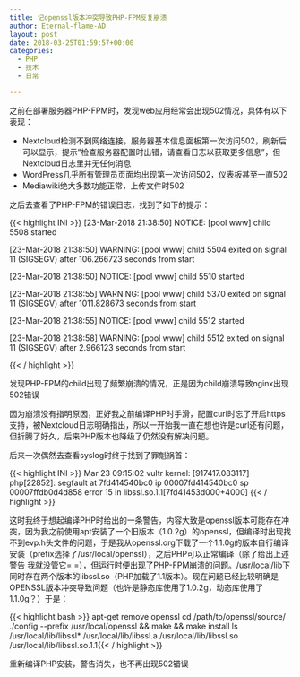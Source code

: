 ```yaml
---
title: 记openssl版本冲突导致PHP-FPM反复崩溃
author: Eternal-flame-AD
layout: post
date: 2018-03-25T01:59:57+00:00
categories:
  - PHP
  - 技术
  - 日常

---
```

之前在部署服务器PHP-FPM时，发现web应用经常会出现502情况，具体有以下表现：

<!--more-->

  * Nextcloud检测不到网络连接，服务器基本信息面板第一次访问502，刷新后可以显示，提示&#8221;检查服务器配置时出错，请查看日志以获取更多信息&#8221;，但Nextcloud日志里并无任何消息
  * WordPress几乎所有管理员页面均出现第一次访问502，仪表板甚至一直502
  * Mediawiki绝大多数功能正常，上传文件时502

之后去查看了PHP-FPM的错误日志，找到了如下的提示：

{{< highlight INI >}}
[23-Mar-2018 21:38:50] NOTICE: [pool www] child 5508 started
  
[23-Mar-2018 21:38:50] WARNING: [pool www] child 5504 exited on signal 11 (SIGSEGV) after 106.266723 seconds from start
  
[23-Mar-2018 21:38:50] NOTICE: [pool www] child 5510 started
  
[23-Mar-2018 21:38:55] WARNING: [pool www] child 5370 exited on signal 11 (SIGSEGV) after 1011.828673 seconds from start
  
[23-Mar-2018 21:38:55] NOTICE: [pool www] child 5512 started
  
[23-Mar-2018 21:38:58] WARNING: [pool www] child 5512 exited on signal 11 (SIGSEGV) after 2.966123 seconds from start

{{< / highlight >}}

发现PHP-FPM的child出现了频繁崩溃的情况，正是因为child崩溃导致nginx出现502错误

因为崩溃没有指明原因，正好我之前编译PHP时手滑，配置curl时忘了开启https支持，被Nextcloud日志明确指出，所以一开始我一直在想也许是curl还有问题，但折腾了好久，后来PHP版本也降级了仍然没有解决问题。

后来一次偶然去查看syslog时终于找到了罪魁祸首：

{{< highlight INI >}}
Mar 23 09:15:02 vultr kernel: [917417.083117] php[22852]: segfault at 7fd414540bc0 ip 00007fd414540bc0 sp 00007ffdb0d4d858 error 15 in libssl.so.1.1[7fd41453d000+4000]
{{< / highlight >}}

这时我终于想起编译PHP时给出的一条警告，内容大致是openssl版本可能存在冲突，因为我之前使用apt安装了一个旧版本（1.0.2g）的openssl，但编译时出现找不到evp.h头文件的问题，于是我从openssl.org下载了一个1.1.0g的版本自行编译安装（prefix选择了/usr/local/openssl），之后PHP可以正常编译（除了给出上述警告 我就没管它= =），但运行时便出现了PHP-FPM崩溃的问题。/usr/local/lib下同时存在两个版本的libssl.so（PHP加载了1.1版本）。现在问题已经比较明确是OPENSSL版本冲突导致问题（也许是静态库使用了1.0.2g，动态库使用了1.1.0g？）于是：

{{< highlight bash >}}
apt-get remove openssl
cd /path/to/openssl/source/
./config --prefix /usr/local/openssl && make && make install
ls /usr/local/lib/libssl*
/usr/local/lib/libssl.a /usr/local/lib/libssl.so /usr/local/lib/libssl.so.1.1{{< / highlight >}}

重新编译PHP安装，警告消失，也不再出现502错误
